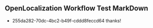 ## OpenLocalization Workflow Test MarkDown
* 255da282-70dc-4bc2-b49f-cddd8feccd64 thanks!

<!--HONumber=Aug16_HO4-->


